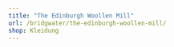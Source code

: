 ```yaml
---
title: "The Edinburgh Woollen Mill"
url: /bridgwater/the-edinburgh-woollen-mill/
shop: Kleidung
---
```

